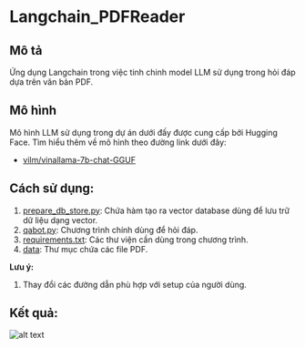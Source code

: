 # Langchain_PDFReader
 
## Mô tả
Ứng dụng Langchain trong việc tinh chinh model LLM sử dụng trong hỏi đáp dựa trên văn bản PDF.

## Mô hình
Mô hình LLM sử dụng trong dự án dưới đấy được cung cấp bởi Hugging Face. Tìm hiểu thêm về mô hình theo đường link dưới đây:
- [vilm/vinallama-7b-chat-GGUF](https://huggingface.co/vilm/vinallama-7b-chat-GGUF)

## Cách sử dụng:
1. [prepare_db_store.py](https://github.com/Raggza/LangChain_PDFReader/blob/main/prepare_db_store.py): Chứa hàm tạo ra vector database dùng để lưu trữ dữ liệu dạng vector.
2. [qabot.py](https://github.com/Raggza/LangChain_PDFReader/blob/main/qabot.py): Chương trình chính dùng để hỏi đáp.
3. [requirements.txt](https://github.com/Raggza/LangChain_PDFReader/blob/main/requirements.txt): Các thư viện cần dùng trong chương trình.
4. [data](https://github.com/Raggza/LangChain_PDFReader/tree/main/data): Thư mục chứa các file PDF.

**Lưu ý:**
1. Thay đổi các đường dẫn phù hợp với setup của người dùng.

## Kết quả:

![alt text](https://github.com/Raggza/hinh/blob/main/PDF_Reader/hinh1.png)
